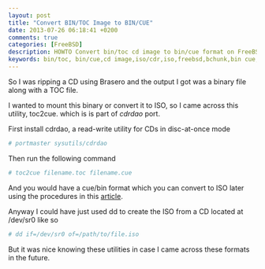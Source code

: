 ```yaml
---
layout: post
title: "Convert BIN/TOC Image to BIN/CUE"
date: 2013-07-26 06:18:41 +0200
comments: true
categories: [FreeBSD]
description: HOWTO Convert bin/toc cd image to bin/cue format on FreeBSD
keywords: bin/toc, bin/cue,cd image,iso/cdr,iso,freebsd,bchunk,bin cue, toc2cue, brasero, toc to iso, cdrdao 
---
```

So I was ripping a CD using Brasero and the output I got was a binary file along with a TOC file.

I wanted to mount this binary or convert it to ISO, so I came across this utility, toc2cue. which is is part of *cdrdao* port.

First install cdrdao, a read-write utility for CDs in disc-at-once mode
``` bash
# portmaster sysutils/cdrdao
```
Then run the following command
``` bash
# toc2cue filename.toc filename.cue
```
And you would have a cue/bin format which you can convert to ISO later using the procedures in this [article](http://draco003.github.io "BIN/CUE to ISO/CDR Article").

Anyway I could have just used dd to create the ISO from a CD located at /dev/sr0 like so
``` bash
# dd if=/dev/sr0 of=/path/to/file.iso
```
But it was nice knowing these utilities in case I came across these formats in the future.
